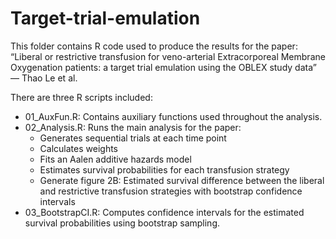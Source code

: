 # Target-trial-emulation
This folder contains R code used to produce the results for the paper:
“Liberal or restrictive transfusion for veno-arterial Extracorporeal Membrane Oxygenation patients: a target trial emulation using the OBLEX study data” — Thao Le et al.

There are three R scripts included:
- 01_AuxFun.R: Contains auxiliary functions used throughout the analysis.
- 02_Analysis.R: Runs the main analysis for the paper:
	- Generates sequential trials at each time point
	- Calculates weights
	- Fits an Aalen additive hazards model
	- Estimates survival probabilities for each transfusion strategy
	- Generate figure 2B: Estimated survival difference between the liberal and restrictive transfusion strategies with bootstrap confidence intervals
- 03_BootstrapCI.R: Computes confidence intervals for the estimated survival probabilities using bootstrap sampling.
